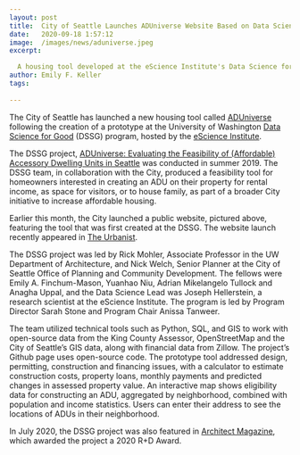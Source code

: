 ```yaml
---
layout: post
title:  City of Seattle Launches ADUniverse Website Based on Data Science for Social Good Project
date:   2020-09-18 1:57:12
image:  /images/news/aduniverse.jpeg
excerpt: 

  A housing tool developed at the eScience Institute's Data Science for Social Good program is now available to the public.
author: Emily F. Keller
tags:
  
---
```

The City of Seattle has launched a new housing tool called [ADUniverse](https://aduniverse-seattlecitygis.hub.arcgis.com/) following the creation of a prototype at the University of Washington [Data Science for Good](https://escience.washington.edu/dssg/) (DSSG) program, hosted by the [eScience Institute](https://escience.washington.edu/). 

The DSSG project, [ADUniverse: Evaluating the Feasibility of (Affordable) Accessory Dwelling Units in Seattle](https://uwescience.github.io/ADUniverse/) was conducted in summer 2019. The DSSG team, in collaboration with the City, produced a feasibility tool for homeowners interested in creating an ADU on their property for rental income, as space for visitors, or to house family, as part of a broader City initiative to increase affordable housing.

Earlier this month, the City launched a public website, pictured above, featuring the tool that was first created at the DSSG. The website launch recently appeared in [The Urbanist](https://www.theurbanist.org/2020/09/15/city-launches-aduniverse-website-for-pre-approved-backyard-cottage-designs/).

The DSSG project was led by Rick Mohler, Associate Professor in the UW Department of Architecture, and Nick Welch, Senior Planner at the City of Seattle Office of Planning and Community Development. The fellows were Emily A. Finchum-Mason, Yuanhao Niu, Adrian Mikelangelo Tullock and Anagha Uppal, and the Data Science Lead was Joseph Hellerstein, a research scientist at the eScience Institute. The program is led by Program Director Sarah Stone and Program Chair Anissa Tanweer.

The team utilized technical tools such as Python, SQL, and GIS to work with open-source data from the King County Assessor, OpenStreetMap and the City of Seattle’s GIS data, along with financial data from Zillow. The project’s Github page uses open-source code. The prototype tool addressed design, permitting, construction and financing issues, with a calculator to estimate construction costs, property loans, monthly payments and predicted changes in assessed property value. An interactive map shows eligibility data for constructing an ADU, aggregated by neighborhood, combined with population and income statistics. Users can enter their address to see the locations of ADUs in their neighborhood.

In July 2020, the DSSG project was also featured in [Architect Magazine](https://www.architectmagazine.com/awards/r-d-awards/award-aduniverse-an-app-to-increase-housing-access_o), which awarded the project a 2020 R+D Award.